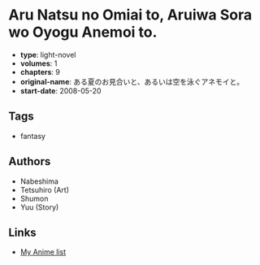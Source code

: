 # Aru Natsu no Omiai to, Aruiwa Sora wo Oyogu Anemoi to.

-   **type**: light-novel
-   **volumes**: 1
-   **chapters**: 9
-   **original-name**: ある夏のお見合いと、あるいは空を泳ぐアネモイと。
-   **start-date**: 2008-05-20

## Tags

-   fantasy

## Authors

-   Nabeshima
-   Tetsuhiro (Art)
-   Shumon
-   Yuu (Story)

## Links

-   [My Anime list](https://myanimelist.net/manga/50885/Aru_Natsu_no_Omiai_to_Aruiwa_Sora_wo_Oyogu_Anemoi_to)
